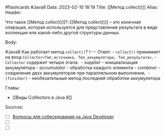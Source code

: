 #flashcards #Java8 
Data: 2023-02-10 18:19
Title: [[Метод collect()]]
Alias:
Header:

Что такое [[Метод collect()]]?::[[Метод collect()]] – это конечная операция, которая используется для представление результата в виде коллекции или какой-либо другой структуры данных.
<!--SR:!2023-03-14,3,190-->




Body:



#Java8 
Как работает метод `collect()`?
!---
Ответ:
	- `collect()` принимает на вход `Collector<Тип_источника, Тип_аккумулятора, Тип_результата>`, 
	- `Collector` содержит четыре этапа: 
			- _supplier_ - инициализация аккумулятора
			- _accumulator_ - обработка каждого элемента
			- _combiner_ - соединение двух аккумуляторов при параллельном выполнении, 
			- `[finisher]` - необязательный метод последней обработки аккумулятора
<!--SR:!2023-03-12,2,130-->




Главы:
- [[Виды Colllectors в Java 8]]


Sources:
- [ ] [Вопросы для собеседования на Java Developer](https://github.com/enhorse/java-interview/blob/master/README.md#%D0%9E%D0%9E%D0%9F)
- [ ] []()
- [ ] []()
